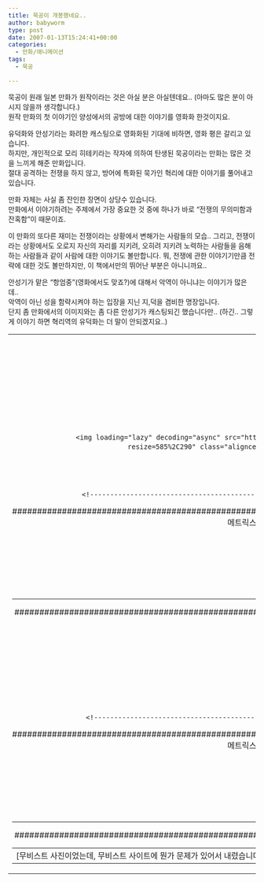```yaml
---
title: 묵공이 개봉했네요..
author: babyworm
type: post
date: 2007-01-13T15:24:41+00:00
categories:
  - 만화/애니메이션
tags:
  - 묵공

---
```

묵공이 원래 일본 만화가 원작이라는 것은 아실 분은 아실텐데요.. (아마도 많은 분이 아시지 않을까 생각합니다.)  
원작 만화의 첫 이야기인 양성에서의 공방에 대한 이야기를 영화화 한것이지요. 

유덕화와 안성기라는 화려한 캐스팅으로 영화화된 기대에 비하면, 영화 평은 갈리고 있습니다.  
하지만, 개인적으로 모리 히테키라는 작자에 의하여 탄생된 묵공이라는 만화는 많은 것을 느끼게 해준 만화입니다.  
절대 공격하는 전쟁을 하지 않고, 방어에 특화된 묵가인 혁리에 대한 이야기를 풀어내고 있습니다. 

만화 자체는 사실 좀 잔인한 장면이 상당수 있습니다.  
만화에서 이야기하려는 주제에서 가장 중요한 것 중에 하나가 바로 &#8220;전쟁의 무의미함과 잔혹함&#8221;이 때문이죠. 

이 만화의 또다른 재미는 전쟁이라는 상황에서 변해가는 사람들의 모습.. 그리고, 전쟁이라는 상황에서도 오로지 자신의 자리를 지키려, 오히려 지키려 노력하는 사람들을 음해하는 사람들과 같이 사람에 대한 이야기도 볼만합니다. 뭐, 전쟁에 관한 이야기기만큼 전략에 대한 것도 볼만하지만, 이 책에서만의 뛰어난 부분은 아니니까요..

안성기가 맡은 &#8220;항엄중&#8221;(영화에서도 맞죠?)에 대해서 악역이 아니냐는 이야기가 많은데..  
악역이 아닌 성을 함략시켜야 하는 입장을 지닌 지,덕을 겸비한 명장입니다.  
단지 좀 만화에서의 이미지와는 좀 다른 안성기가 캐스팅되긴 했습니다만.. (하긴.. 그렇게 이야기 하면 혁리역의 유덕화는 더 말이 안되겠지요..)

<table cellspacing="0" cellpadding="4" width="100%" border="0">
  <tr>
    <td valign="center" align="middle">
      <font color="#777777">&nbsp;</font>
    </td>
  </tr>
  
  <tr>
    <td align="middle">
      <table cellspacing="0" cellpadding="4" width="100%" border="0">
        <tr>
          <td valign="center" align="middle">
            [무비스트 사진이었는데, 무비스트 사이트에 뭔가 문제가 있어서 내렸습니다. ^^ ]
          </td>
        </tr>
        
        <tr>
          <td align="middle">
            <!--
	
	-->
          </td>
        </tr>
        
        <tr height="10">
          <td>
            <img loading="lazy" decoding="async" src="https://i0.wp.com/babyworm.net/wordpress/wp-content/uploads/1/cfile5.uf.165B39584D6A7AD521600F.jpg?resize=585%2C290" class="aligncenter" width="585" height="290" alt="사용자 삽입 이미지" data-recalc-dims="1" />
          </td>
        </tr>
      </table>
      
      <p>
        <!------------------------------------------------------------------------------------------------------------------------------------
#####################################################################################################################################
메트릭스(http://metrixcorp.com/) 트래픽 측정 서비스  스크립트 -->
        
        <!-- Set Environment -->
        
        <br /> <br /> <!-- Tracking -->
      </p>
      
      <p>
        <!-- /internetmetrix tracking code --
------------------------------------------------------------------------------------------------------------------------------------
##################################################################################################################################-->
        
        <!--
	
	--></td> </tr> 
        
        <tr height="10">
          <td>
            영화와 만화에 차이가 심하죠? ^^;
          </td>
        </tr></tbody> </table> 
        
        <p>
          <!------------------------------------------------------------------------------------------------------------------------------------
#####################################################################################################################################
메트릭스(http://metrixcorp.com/) 트래픽 측정 서비스  스크립트 -->
          
          <!-- Set Environment -->
          
          <br /> <br /> <!-- Tracking -->
        </p>
        
        <p>
          <!-- /internetmetrix tracking code --
------------------------------------------------------------------------------------------------------------------------------------
##################################################################################################################################-->
        </p>